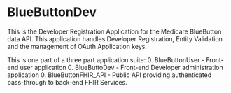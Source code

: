 # BlueButtonDev
This is the Developer Registration Application for the Medicare BlueButton data API. This application handles Developer Registration, Entity Validation and the management of OAuth Application keys.

This is one part of a three part application suite:
0. BlueButtonUser - Front-end user application
0. BlueButtoDev - Front-end Developer administration application
0. BlueButtonFHIR_API - Public API providing authenticated pass-through to back-end FHIR Services.
 
